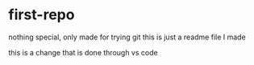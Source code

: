 # first-repo
nothing special, only made for trying git 
this is just a readme file I made

this is a change that is done through vs code